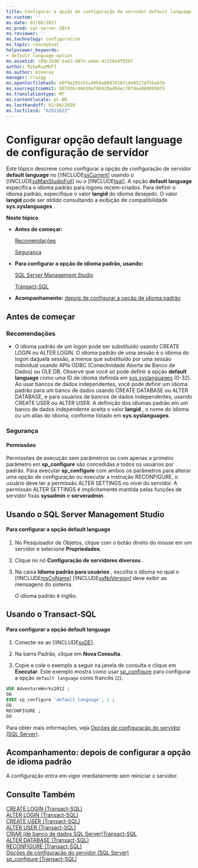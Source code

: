 ```yaml
---
title: Configurar a opção de configuração de servidor default language | Microsoft Docs
ms.custom: ''
ms.date: 03/06/2017
ms.prod: sql-server-2014
ms.reviewer: ''
ms.technology: configuration
ms.topic: conceptual
helpviewer_keywords:
- default language option
ms.assetid: c08c26d8-5a62-487e-a4ee-4c529e4f9287
author: MikeRayMSFT
ms.author: mikeray
manager: craigg
ms.openlocfilehash: e0f9a295cb5c49b9a88d70187cd49527df5ba83b
ms.sourcegitcommit: b87d36c46b39af8b929ad94ec707dee8800950f5
ms.translationtype: MT
ms.contentlocale: pt-BR
ms.lasthandoff: 02/08/2020
ms.locfileid: "62811622"
---
```

# <a name="configure-the-default-language-server-configuration-option"></a>Configurar opção default language de configuração de servidor
  Este tópico descreve como configurar a opção de configuração de servidor **default language** no [!INCLUDE[ssCurrent](../../includes/sscurrent-md.md)] usando o [!INCLUDE[ssManStudioFull](../../includes/ssmanstudiofull-md.md)] ou o [!INCLUDE[tsql](../../includes/tsql-md.md)]. A opção **default language** especifica o idioma padrão para logons recém-criados. Para definir o idioma padrão, especifique o valor **langid** do idioma desejado. O valor **langid** pode ser obtido consultando a exibição de compatibilidade **sys.syslanguages** .  
  
 **Neste tópico**  
  
-   **Antes de começar:**  
  
     [Recomendações](#Recommendations)  
  
     [Segurança](#Security)  
  
-   **Para configurar a opção de idioma padrão, usando:**  
  
     [SQL Server Management Studio](#SSMSProcedure)  
  
     [Transact-SQL](#TsqlProcedure)  
  
-   **Acompanhamento:**  [depois de configurar a opção de idioma padrão](#FollowUp)  
  
##  <a name="BeforeYouBegin"></a> Antes de começar  
  
###  <a name="Recommendations"></a> Recomendações  
  
-   O idioma padrão de um logon pode ser substituído usando CREATE LOGIN ou ALTER LOGIN. O idioma padrão de uma sessão é o idioma do logon daquela sessão, a menos que substituído por uma sessão individual usando APIs ODBC (Conectividade Aberta de Banco de Dados) ou OLE DB. Observe que você só pode definir a opção **default language** como uma ID de idioma definida em [sys.syslanguages](/sql/relational-databases/system-compatibility-views/sys-syslanguages-transact-sql) (0-32). Ao usar bancos de dados independentes, você pode definir um idioma padrão para um banco de dados usando CREATE DATABASE ou ALTER DATABASE, e para usuários de bancos de dados independentes, usando CREATE USER ou ALTER USER. A definição dos idiomas padrão em um banco de dados independente aceita o valor **langid** , o nome do idioma ou um alias do idioma, conforme listado em **sys.syslanguages**.  
  
###  <a name="Security"></a> Segurança  
  
####  <a name="Permissions"></a> Permissões  
 Permissões de execução sem parâmetros ou com apenas o primeiro parâmetro em **sp_configure** são concedidas a todos os usuários por padrão. Para executar **sp_configure** com ambos os parâmetros para alterar uma opção de configuração ou executar a instrução RECONFIGURE, o usuário deve ter a permissão ALTER SETTINGS no nível do servidor. A permissão ALTER SETTINGS é implicitamente mantida pelas funções de servidor fixas **sysadmin** e **serveradmin** .  
  
##  <a name="SSMSProcedure"></a> Usando o SQL Server Management Studio  
  
#### <a name="to-configure-the-default-language-option"></a>Para configurar a opção default language  
  
1.  No Pesquisador de Objetos, clique com o botão direito do mouse em um servidor e selecione **Propriedades**.  
  
2.  Clique no nó **Configuração de servidores diversos** .  
  
3.  Na caixa **Idioma padrão para usuários** , escolha o idioma no qual o [!INCLUDE[msCoName](../../includes/msconame-md.md)] [!INCLUDE[ssNoVersion](../../includes/ssnoversion-md.md)] deve exibir as mensagens do sistema.  
  
     O idioma padrão é inglês.  
  
##  <a name="TsqlProcedure"></a> Usando o Transact-SQL  
  
#### <a name="to-configure-the-default-language-option"></a>Para configurar a opção default language  
  
1.  Conecte-se ao [!INCLUDE[ssDE](../../includes/ssde-md.md)].  
  
2.  Na barra Padrão, clique em **Nova Consulta**.  
  
3.  Copie e cole o exemplo a seguir na janela de consulta e clique em **Executar**. Este exemplo mostra como usar [sp_configure](/sql/relational-databases/system-stored-procedures/sp-configure-transact-sql) para configurar a opção `default language` como francês (`2`).  
  
```sql  
USE AdventureWorks2012 ;  
GO  
EXEC sp_configure 'default language', 2 ;  
GO  
RECONFIGURE ;  
GO  
```  
  
 Para obter mais informações, veja [Opções de configuração do servidor &#40;SQL Server&#41;](server-configuration-options-sql-server.md).  
  
##  <a name="FollowUp"></a>Acompanhamento: depois de configurar a opção de idioma padrão  
 A configuração entra em vigor imediatamente sem reiniciar o servidor.  
  
## <a name="see-also"></a>Consulte Também  
 [CREATE LOGIN &#40;Transact-SQL&#41;](/sql/t-sql/statements/create-login-transact-sql)   
 [ALTER LOGIN &#40;Transact-SQL&#41;](/sql/t-sql/statements/alter-login-transact-sql)   
 [CREATE USER &#40;Transact-SQL&#41;](/sql/t-sql/statements/create-user-transact-sql)   
 [ALTER USER &#40;Transact-SQL&#41;](/sql/t-sql/statements/alter-user-transact-sql)   
 [CRIAR &#40;de banco de dados SQL Server&#41;Transact-SQL](/sql/t-sql/statements/create-database-sql-server-transact-sql)   
 [ALTER DATABASE &#40;Transact-SQL&#41;](/sql/t-sql/statements/alter-database-transact-sql)   
 [RECONFIGURE &#40;Transact-SQL&#41;](/sql/t-sql/language-elements/reconfigure-transact-sql)   
 [Opções de configuração do servidor &#40;SQL Server&#41;](server-configuration-options-sql-server.md)   
 [sp_configure &#40;Transact-SQL&#41;](/sql/relational-databases/system-stored-procedures/sp-configure-transact-sql)  
  
  
